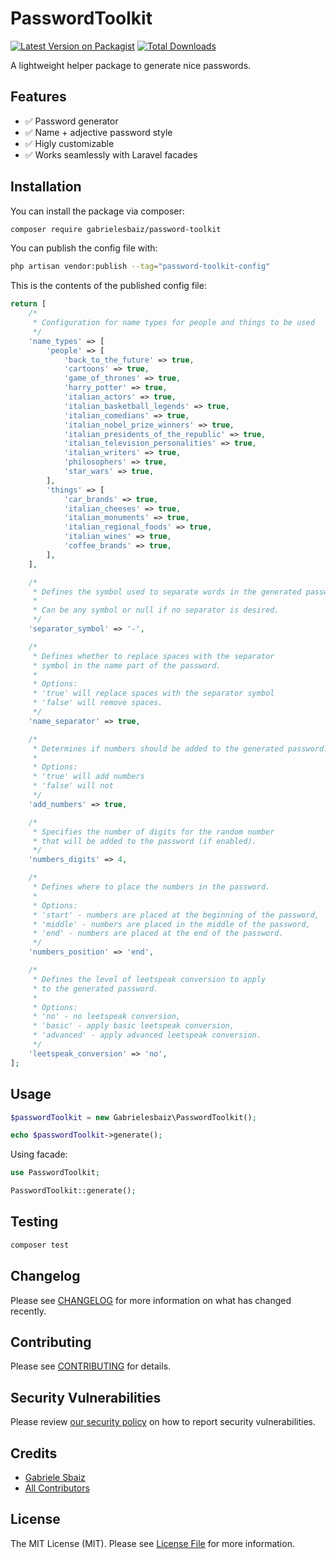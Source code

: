 # PasswordToolkit

[![Latest Version on Packagist](https://img.shields.io/packagist/v/gabrielesbaiz/password-toolkit.svg?style=flat-square)](https://packagist.org/packages/gabrielesbaiz/password-toolkit)
[![Total Downloads](https://img.shields.io/packagist/dt/gabrielesbaiz/password-toolkit.svg?style=flat-square)](https://packagist.org/packages/gabrielesbaiz/password-toolkit)

A lightweight helper package to generate nice passwords.

## Features

- ✅ Password generator
- ✅ Name + adjective password style
- ✅ Higly customizable
- ✅ Works seamlessly with Laravel facades

## Installation

You can install the package via composer:

```bash
composer require gabrielesbaiz/password-toolkit
```

You can publish the config file with:

```bash
php artisan vendor:publish --tag="password-toolkit-config"
```

This is the contents of the published config file:

```php
return [
    /*
     * Configuration for name types for people and things to be used
     */
    'name_types' => [
        'people' => [
            'back_to_the_future' => true,
            'cartoons' => true,
            'game_of_thrones' => true,
            'harry_potter' => true,
            'italian_actors' => true,
            'italian_basketball_legends' => true,
            'italian_comedians' => true,
            'italian_nobel_prize_winners' => true,
            'italian_presidents_of_the_republic' => true,
            'italian_television_personalities' => true,
            'italian_writers' => true,
            'philosophers' => true,
            'star_wars' => true,
        ],
        'things' => [
            'car_brands' => true,
            'italian_cheeses' => true,
            'italian_monuments' => true,
            'italian_regional_foods' => true,
            'italian_wines' => true,
            'coffee_brands' => true,
        ],
    ],

    /*
     * Defines the symbol used to separate words in the generated password.
     *
     * Can be any symbol or null if no separator is desired.
     */
    'separator_symbol' => '-',

    /*
     * Defines whether to replace spaces with the separator
     * symbol in the name part of the password.
     *
     * Options:
     * 'true' will replace spaces with the separator symbol
     * 'false' will remove spaces.
     */
    'name_separator' => true,

    /*
     * Determines if numbers should be added to the generated password.
     *
     * Options:
     * 'true' will add numbers
     * 'false' will not
     */
    'add_numbers' => true,

    /*
     * Specifies the number of digits for the random number
     * that will be added to the password (if enabled).
     */
    'numbers_digits' => 4,

    /*
     * Defines where to place the numbers in the password.
     *
     * Options:
     * 'start' - numbers are placed at the beginning of the password,
     * 'middle' - numbers are placed in the middle of the password,
     * 'end' - numbers are placed at the end of the password.
     */
    'numbers_position' => 'end',

    /*
     * Defines the level of leetspeak conversion to apply
     * to the generated password.
     *
     * Options:
     * 'no' - no leetspeak conversion,
     * 'basic' - apply basic leetspeak conversion,
     * 'advanced' - apply advanced leetspeak conversion.
     */
    'leetspeak_conversion' => 'no',
];
```

## Usage

```php
$passwordToolkit = new Gabrielesbaiz\PasswordToolkit();

echo $passwordToolkit->generate();
```

Using facade:

```php
use PasswordToolkit;

PasswordToolkit::generate();
```

## Testing

```bash
composer test
```

## Changelog

Please see [CHANGELOG](CHANGELOG.md) for more information on what has changed recently.

## Contributing

Please see [CONTRIBUTING](CONTRIBUTING.md) for details.

## Security Vulnerabilities

Please review [our security policy](../../security/policy) on how to report security vulnerabilities.

## Credits

- [Gabriele Sbaiz](https://github.com/gabrielesbaiz)
- [All Contributors](../../contributors)

## License

The MIT License (MIT). Please see [License File](LICENSE.md) for more information.
